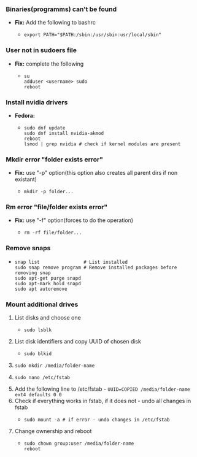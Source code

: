 ### Binaries(programms) can't be found
* **Fix:** Add the following to bashrc
    *   ```
        export PATH="$PATH:/sbin:/usr/sbin:usr/local/sbin"
        ```

### User not in sudoers file
* **Fix:** complete the following
    *   ```
        su
        adduser <username> sudo
        reboot
        ```

### Install nvidia drivers
* **Fedora:**
    *   ```
        sudo dnf update
        sudo dnf install nvidia-akmod
        reboot
        lsmod | grep nvidia # check if kernel modules are present
        ```


### Mkdir error "folder exists error"
* **Fix:** use "-p" option(this option also creates all parent dirs if non existant)
    *   ```
        mkdir -p folder...
        ```

### Rm error "file/folder exists error"
* **Fix:** use "-f" option(forces to do the operation)
    *   ```
        rm -rf file/folder...
        ```

### Remove snaps
*   ```
    snap list                # List installed
    sudo snap remove program # Remove installed packages before removing snap
    sudo apt-get purge snapd
    sudo apt-mark hold snapd
    sudo apt autoremove
    ```


### Mount additional drives
1. List disks and choose one
    *   ```
        sudo lsblk
        ```
2. List disk identifiers and copy UUID of chosen disk
    *   ```
        sudo blkid
        ```
3.  ```
    sudo mkdir /media/folder-name
    ```
4.  ```
    sudo nano /etc/fstab
    ```
5. Add the following line to /etc/fstab - `UUID=COPIED /media/folder-name ext4 defaults 0 0`
6. Check if everything works in fstab, if it does not - undo all changes in fstab
    *   ```
        sudo mount -a # if error - undo changes in /etc/fstab
        ```
7. Change ownership and reboot
    *   ```
        sudo chown group:user /media/folder-name
        reboot
        ```
